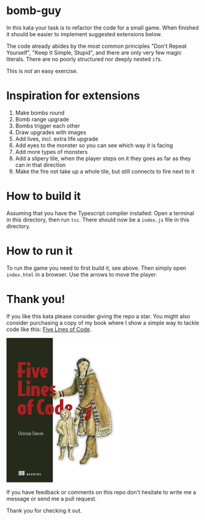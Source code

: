 # bomb-guy

In this kata your task is to refactor the code for a small game. When finished it should be easier to implement suggested extensions below. 

The code already abides by the most common principles "Don't Repeat Yourself", "Keep It Simple, Stupid", and there are only very few magic literals. There are no poorly structured nor deeply nested `if`s.

This is *not* an easy exercise.

# Inspiration for extensions

1. Make bombs round
2. Bomb range upgrade
3. Bombs trigger each other
4. Draw upgrades with images
5. Add lives, incl. extra life upgrade
6. Add eyes to the monster so you can see which way it is facing
7. Add more types of monsters
8. Add a slipery tile, when the player steps on it they goes as far as they can in that direction
9. Make the fire not take up a whole tile, but still connects to fire next to it

# How to build it
Assuming that you have the Typescript compiler installed: Open a terminal in this directory, then run `tsc`. There should now be a `index.js` file in this directory.

# How to run it
To run the game you need to first build it, see above. Then simply open `index.html` in a browser. Use the arrows to move the player.

# Thank you!
If you like this kata please consider giving the repo a star. You might also consider purchasing a copy of my book where I show a simple way to tackle code like this: [Five Lines of Code](https://www.manning.com/books/five-lines-of-code).

[![Five Lines of Code](frontpage.png)](https://www.manning.com/books/five-lines-of-code)

If you have feedback or comments on this repo don't hesitate to write me a message or send me a pull request. 

Thank you for checking it out.




